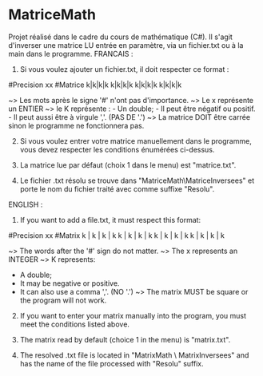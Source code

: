 # MatriceMath
Projet réalisé dans le cadre du cours de mathématique (C#). Il s'agit d'inverser une matrice LU entrée en paramètre, via un fichier.txt ou à la main dans le programme.
FRANCAIS :

1) Si vous voulez ajouter un fichier.txt, il doit respecter ce format : 

#Precision
xx
#Matrice
k|k|k|k
k|k|k|k
k|k|k|k
k|k|k|k

~> Les mots après le signe '#' n'ont pas d'importance.
~> Le x représente un ENTIER
~> le K représente :
	- Un double;
	- Il peut être négatif ou positif.
	- Il peut aussi être à virgule ','. (PAS DE '.')
~> La matrice DOIT être carrée sinon le programme ne fonctionnera pas.

2) Si vous voulez entrer votre matrice manuellement dans le programme, vous devez respecter les conditions énumérées ci-dessus.

3) La matrice lue par défaut (choix 1 dans le menu) est "matrice.txt".

4) Le fichier .txt résolu se trouve dans "MatriceMath\MatriceInversees" et porte le nom du fichier traité avec comme suffixe "Resolu".

ENGLISH : 

1) If you want to add a file.txt, it must respect this format:

#Precision
xx
#Matrix
k | k | k | k
k | k | k | k 
k | k | k | k
k | k | k | k

~> The words after the '#' sign do not matter.
~> The x represents an INTEGER
~> K represents:
- A double;
- It may be negative or positive.
- It can also use a comma ','. (NO '.')
~> The matrix MUST be square or the program will not work.

2) If you want to enter your matrix manually into the program, you must meet the conditions listed above.

3) The matrix read by default (choice 1 in the menu) is "matrix.txt".

4) The resolved .txt file is located in "MatrixMath \ MatrixInversees" and has the name of the file processed with "Resolu" suffix.



